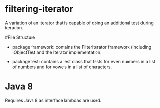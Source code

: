 # filtering-iterator
A variation of an iterator that is capable of doing an additional test during iteration.

#File Structure
- package framework: contains the FilterIterator framework (including IObjectTest and the Iterator implementation.

- package test: contains a test class that tests for even numbers in a list of numbers and for vowels in a list of characters.

# Java 8
Requires Java 8 as interface lambdas are used.
